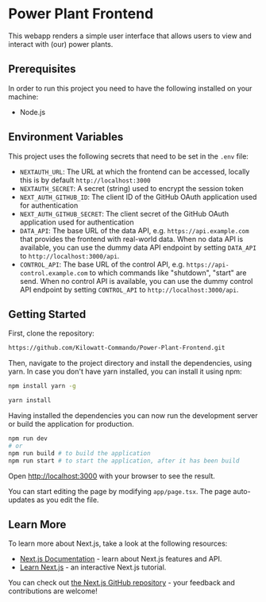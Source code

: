 # Power Plant Frontend
This webapp renders a simple user interface that allows users to view and interact with (our) power plants.

## Prerequisites
In order to run this project you need to have the following installed on your machine:
- Node.js

## Environment Variables
This project uses the following secrets that need to be set in the `.env` file:
- `NEXTAUTH_URL`: The URL at which the frontend can be accessed, locally this is by default `http://localhost:3000`
- `NEXTAUTH_SECRET`: A secret (string) used to encrypt the session token
- `NEXT_AUTH_GITHUB_ID`: The client ID of the GitHub OAuth application used for authentication
- `NEXT_AUTH_GITHUB_SECRET`: The client secret of the GitHub OAuth application used for authentication
- `DATA_API`: The base URL of the data API, e.g. `https://api.example.com` that provides the frontend with real-world data. When no data API is available, you can use the dummy data API endpoint by setting `DATA_API` to `http://localhost:3000/api`. 
- `CONTROL_API`: The base URL of the control API, e.g. `https://api-control.example.com` to which commands like "shutdown", "start" are send. When no control API is available, you can use the dummy control API endpoint by setting `CONTROL_API` to `http://localhost:3000/api`. 

## Getting Started

First, clone the repository:

```bash
https://github.com/Kilowatt-Commando/Power-Plant-Frontend.git
```

Then, navigate to the project directory and install the dependencies, using yarn. In case you don't have yarn installed, you can install it using npm:

```bash
npm install yarn -g
````

```bash
yarn install
````

Having installed the dependencies you can now run the development server or build the application for production.

```bash
npm run dev
# or
npm run build # to build the application
npm run start # to start the application, after it has been build
```

Open [http://localhost:3000](http://localhost:3000) with your browser to see the result.

You can start editing the page by modifying `app/page.tsx`. The page auto-updates as you edit the file.

## Learn More

To learn more about Next.js, take a look at the following resources:

- [Next.js Documentation](https://nextjs.org/docs) - learn about Next.js features and API.
- [Learn Next.js](https://nextjs.org/learn) - an interactive Next.js tutorial.

You can check out [the Next.js GitHub repository](https://github.com/vercel/next.js/) - your feedback and contributions
are welcome!